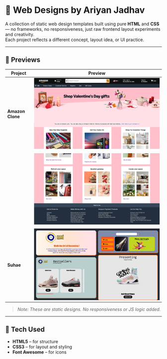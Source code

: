 # 🧱 Web Designs by Ariyan Jadhav

A collection of static web design templates built using pure **HTML** and **CSS** — no frameworks, no responsiveness, just raw frontend layout experiments and creativity.  
Each project reflects a different concept, layout idea, or UI practice.

---

## 📸 Previews

| Project             | Preview                                     |
|---------------------|---------------------------------------------|
| **Amazon Clone**    | ![](Amazon-Clone/images/preview1.png)       |
|                     |                                             |
|                     | ![](Amazon-Clone/images/preview2.png)       |
|                     |                                             |
| **Suhae**           | ![](Suhae/resource/preview.png)             |

> _Note: These are static designs. No responsiveness or JS logic added._

---

## 🧰 Tech Used

- **HTML5** – for structure  
- **CSS3** – for layout and styling  
- **Font Awesome** – for icons

